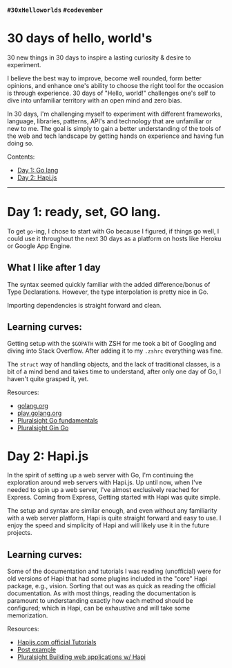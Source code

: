 ### `#30xHelloworlds` `#codevember`
# 30 days of hello, world's
30 new things in 30 days to inspire a lasting curiosity & desire to experiment.

I believe the best way to improve, become well rounded, form better opinions, and enhance one's ability to choose the right tool for the occasion is through experience. 30 days of "Hello, world!" challenges one's self to dive into unfamiliar territory with an open mind and zero bias.

In 30 days, I'm challenging myself to experiment with different frameworks, language, libraries, patterns, API's and technology that are unfamiliar or new to me. The goal is simply to gain a better understanding of the tools of the web and tech landscape by getting hands on experience and having fun doing so.

Contents:
- [Day 1: Go lang](#day1)
- [Day 2: Hapi.js](#day2)

___

# <a name="day1"></a> Day 1: ready, set, GO lang.
To get `go`-ing, I chose to start with Go because I figured, if things go well, I could use it throughout the next 30 days as a platform on hosts like Heroku or Google App Engine.

## What I like after 1 day
The syntax seemed quickly familiar with the added difference/bonus of Type Declarations. However, the type interpolation is pretty nice in Go.

Importing dependencies is straight forward and clean.

## Learning curves:
Getting setup with the `$GOPATH` with ZSH for me took a bit of Googling and diving into Stack Overflow. After adding it to my `.zshrc` everything was fine.

The `struct` way of handling objects, and the lack of traditional classes, is a bit of a mind bend and takes time to understand, after only one day of Go, I haven't quite grasped it, yet.


Resources:
- [golang.org](https://golang.org/)
- [play.golang.org](play.golang.org)
- [Pluralsight Go fundamentals](https://app.pluralsight.com/library/courses/go-fundamentals)
- [Pluralsight Gin Go](https://app.pluralsight.com/library/courses/gin-go-web-app-framework/table-of-contents)


# <a name="day2"></a>Day 2: Hapi.js
In the spirit of setting up a web server with Go, I'm continuing the exploration around web servers with Hapi.js. Up until now, when I've needed to spin up a web server, I've almost exclusively reached for Express. Coming from Express, Getting started with Hapi was quite simple.

The setup and syntax are similar enough, and even without any familiarity with a web server platform, Hapi is quite straight forward and easy to use. I enjoy the speed and simplicity of Hapi and will likely use it in the future projects.

## Learning curves:
Some of the documentation and tutorials I was reading (unofficial) were for old versions of Hapi that had some plugins included in the "core" Hapi package, e.g., vision. Sorting that out was as quick as reading the official documentation. As with most things, reading the documentation is paramount to understanding exactly how each method should be configured; which in Hapi, can be exhaustive and will take some memorization.

Resources:
- [Hapijs.com official Tutorials](http://hapijs.com/tutorials)
- [Post example](https://github.com/paullang/hapi-post-example)
- [Pluralsight Building web applications w/ Hapi](https://app.pluralsight.com/library/courses/hapi-building-web-applications/table-of-contents)

